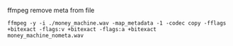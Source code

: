 

ffmpeg remove meta from file
```
ffmpeg -y -i ./money_machine.wav -map_metadata -1 -codec copy -fflags +bitexact -flags:v +bitexact -flags:a +bitexact  money_machine_nometa.wav
```